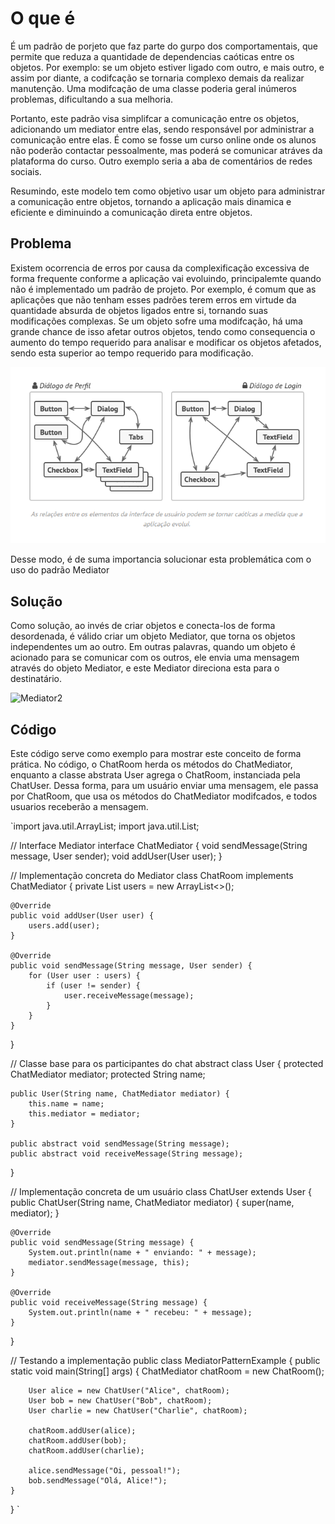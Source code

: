 # O que é


É um padrão de porjeto que faz parte do gurpo dos comportamentais, que permite que reduza a quantidade de dependencias caóticas entre os objetos. Por exemplo: se um objeto estiver ligado com outro, e mais outro, e assim por diante, a codifcação se tornaria complexo demais da realizar manutenção. Uma modifcação de uma classe poderia geral inúmeros problemas, dificultando a sua melhoria. 

Portanto, este padrão visa simplifcar a comunicação entre os objetos, adicionando um mediator entre elas, sendo responsável por administrar a comunicação entre elas. É como se fosse um curso online onde os alunos não poderão contactar pessoalmente, mas poderá se comunicar atráves da plataforma do curso. Outro exemplo seria a aba de comentários de redes sociais. 

Resumindo, este modelo tem como objetivo usar um objeto para administrar a comunicação entre objetos, tornando a aplicação mais dinamica e eficiente e diminuindo a comunicação direta entre objetos. 



## Problema 

Existem ocorrencia de erros por causa da complexificação excessiva de forma frequente conforme a aplicação vai evoluindo, principalemte quando não é implementado um padrão de projeto. Por exemplo, é comum que as aplicações que não tenham esses padrões terem erros em virtude da quantidade absurda de objetos ligados entre si, tornando suas modificações complexas. Se um objeto sofre uma modifcação, há uma grande chance de isso afetar outros objetos, tendo como consequencia o aumento do tempo requerido para analisar e modificar os objetos afetados, sendo esta superior ao tempo requerido para modificação.  

![](https://github.com/YuuyaOkatani/Design-Patterns-Comportamental-Examples/blob/main/docs/images/Mediator.png)

Desse modo, é de suma importancia solucionar esta problemática com o uso do padrão Mediator



## Solução

Como solução, ao invés de criar objetos e conecta-los de forma desordenada, é válido criar um objeto Mediator, que torna os objetos independentes um ao outro. Em outras palavras, quando um objeto é acionado para se comunicar com os outros, ele envia uma mensagem através do objeto Mediator, e este Mediator direciona esta para o destinatário. 

![Mediator2](https://github.com/user-attachments/assets/290e7793-0bc5-4995-b059-c16180da2cc9)

## Código

Este código serve como exemplo para mostrar este conceito de forma prática. No código, o ChatRoom herda os métodos do ChatMediator, enquanto a classe abstrata User agrega o ChatRoom, instanciada pela ChatUser. 
Dessa forma, para um usuário enviar uma mensagem, ele passa por ChatRoom, que usa os métodos do ChatMediator modifcados, e todos usuarios receberão a mensagem.


`import java.util.ArrayList;
import java.util.List;

// Interface Mediator
interface ChatMediator {
    void sendMessage(String message, User sender);
    void addUser(User user);
}

// Implementação concreta do Mediator
class ChatRoom implements ChatMediator {
    private List<User> users = new ArrayList<>();

    @Override
    public void addUser(User user) {
        users.add(user);
    }

    @Override
    public void sendMessage(String message, User sender) {
        for (User user : users) {
            if (user != sender) {
                user.receiveMessage(message);
            }
        }
    }
}

// Classe base para os participantes do chat
abstract class User {
    protected ChatMediator mediator;
    protected String name;

    public User(String name, ChatMediator mediator) {
        this.name = name;
        this.mediator = mediator;
    }

    public abstract void sendMessage(String message);
    public abstract void receiveMessage(String message);
}

// Implementação concreta de um usuário
class ChatUser extends User {
    public ChatUser(String name, ChatMediator mediator) {
        super(name, mediator);
    }

    @Override
    public void sendMessage(String message) {
        System.out.println(name + " enviando: " + message);
        mediator.sendMessage(message, this);
    }

    @Override
    public void receiveMessage(String message) {
        System.out.println(name + " recebeu: " + message);
    }
}

// Testando a implementação
public class MediatorPatternExample {
    public static void main(String[] args) {
        ChatMediator chatRoom = new ChatRoom();

        User alice = new ChatUser("Alice", chatRoom);
        User bob = new ChatUser("Bob", chatRoom);
        User charlie = new ChatUser("Charlie", chatRoom);

        chatRoom.addUser(alice);
        chatRoom.addUser(bob);
        chatRoom.addUser(charlie);

        alice.sendMessage("Oi, pessoal!");
        bob.sendMessage("Olá, Alice!");
    }
}
`


